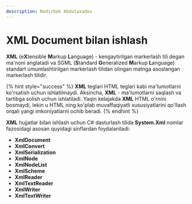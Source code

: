 ```yaml
---
description: Nodirbek Abdulaxadov
---
```


# XML Document bilan ishlash

**XML** (e**X**tensible **M**arkup **L**anguage) - kengaytirilgan markerlash tili degan ma'noni anglatadi va  SGML (**S**tandard **G**eneralized **M**arkup **L**anguage) standart umumlashtirilgan markerlash tilidan olingan matnga asoslangan markerlash tilidir. 

{% hint style="success" %}
**XML** teglari HTML teglari kabi ma'lumotlarni ko'rsatish uchun ishlatilmaydi. Aksincha, **XML** - ma'lumotlarni saqlash va tartibga solish uchun ishlatiladi. Yaqin kelajakda **XML** HTML o'rnini bosmaydi, lekin u HTML ning ko'plab muvaffaqiyatli xususiyatlarini qo'llash orqali yangi imkoniyatlarni ochib beradi.
{% endhint %}

**XML** hujjatlar bilan ishlash uchun C# dasturlash tilida **System.Xml** nomlar fazosidagi asosan quyidagi sinflardan foydalaniladi:

* **XmlDocument**
* **XmlConvert**
* **XmlSerialization**
* **XmlNode**
* **XmlNodeList**
* **XmlScheme**
* **XmlReader**
* **XmlTextReader**
* **XmlWriter**
* **XmlTextWriter**
